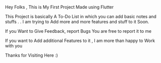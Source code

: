 Hey Folks , This is My First Project Made using Flutter 

This Project is basically A To-Do List in which you can add basic notes and stuffs
.
.
I am trying to Add more and more features and stuff to it Soon.

If you Want to Give Feedback, report Bugs You are free to report it to me

If you want to Add additional Features to it , I am more than happy to Work with you


Thanks for Visiting Here :)
